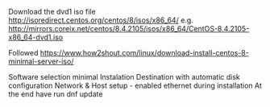 
Download the dvd1 iso file http://isoredirect.centos.org/centos/8/isos/x86_64/
e.g. http://mirrors.coreix.net/centos/8.4.2105/isos/x86_64/CentOS-8.4.2105-x86_64-dvd1.iso

Followed https://www.how2shout.com/linux/download-install-centos-8-minimal-server-iso/

Software selection minimal
Instalation Destination with automatic disk configuration
Network & Host setup - enabled ethernet during installation
At the end have run dnf update
